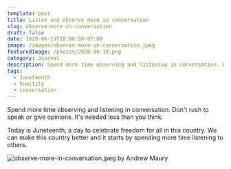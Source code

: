 ```yaml
---
template: post
title: Listen and observe more in conversation
slug: observe-more-in-conversation
draft: false
date: 2020-06-19T10:06:50-07:00
image: /images/observe-more-in-conversation.jpeg
featuredImage: /photos/2020-06-19.png
category: Journal
description: Spend more time observing and listening in conversation. Don't rush to speak or give opinions. It's needed less than you think. 
tags:
  - Juneteenth
  - humility
  - conversation
---
```

Spend more time observing and listening in conversation. Don't rush to speak or give opinions. It's needed less than you think.

Today is Juneteenth, a day to celebrate freedom for all in this country. We can make this country better and it starts by spending more time listening to others.

![observe-more-in-conversation.jpeg by Andrew Maury](/images/observe-more-in-conversation.jpeg)
